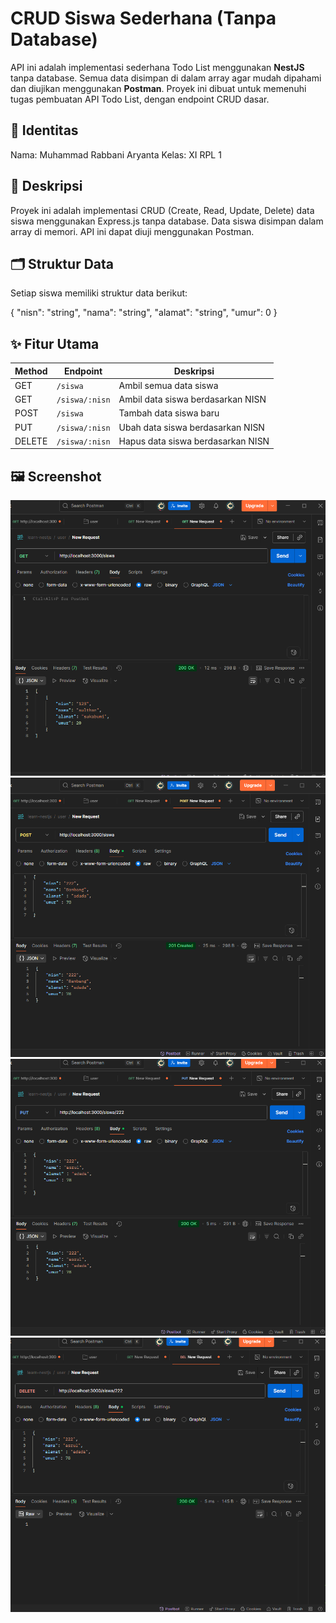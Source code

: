 # CRUD Siswa Sederhana (Tanpa Database)
API ini adalah implementasi sederhana Todo List menggunakan **NestJS** tanpa database.
Semua data disimpan di dalam array agar mudah dipahami dan diujikan menggunakan **Postman**.
Proyek ini dibuat untuk memenuhi tugas pembuatan API Todo List, dengan endpoint CRUD dasar.

## 👤 Identitas
Nama: Muhammad Rabbani Aryanta
Kelas: XI RPL 1

## 📜 Deskripsi
Proyek ini adalah implementasi CRUD (Create, Read, Update, Delete) data siswa menggunakan Express.js tanpa database. Data siswa disimpan dalam array di memori. API ini dapat diuji menggunakan Postman.

## 🗂️ Struktur Data
Setiap siswa memiliki struktur data berikut:

{
  "nisn": "string",
  "nama": "string",
  "alamat": "string",
  "umur": 0
}


## ✨ Fitur Utama
| Method | Endpoint       | Deskripsi                         |
| ------ | -------------- | --------------------------------- |
| GET    | `/siswa`       | Ambil semua data siswa            |
| GET    | `/siswa/:nisn` | Ambil data siswa berdasarkan NISN |
| POST   | `/siswa`       | Tambah data siswa baru            |
| PUT    | `/siswa/:nisn` | Ubah data siswa berdasarkan NISN  |
| DELETE | `/siswa/:nisn` | Hapus data siswa berdasarkan NISN |

## 🖼️ Screenshot
![](img/image1.png)
![](img/img2.png)
![](img/img3.png)
![](img/img4.png)

